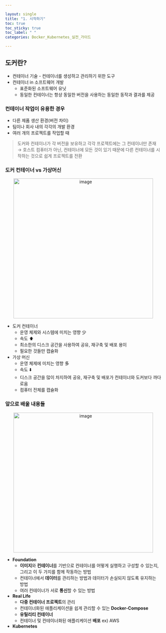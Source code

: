 ```yaml
---

layout: single
title: "1. 시작하기"
toc: true
toc_sticky: true
toc_label: " "
categories: Docker_Kubernetes_실전_가이드

---
```


## 도커란?

- 컨테이너 기술 - 컨테이너를 생성하고 관리하기 위한 도구
- 컨테이너 in 소프트웨어 개발
    - 표준화된 소프트웨어 유닛
    - 동일한 컨테이너는 항상 동일한 버전을 사용하는 동일한 동작과 결과를 제공

### 컨테이너 작업이 유용한 경우

- 다른 제품 생산 환경(버전 차이)
- 팀이나 회사 내의 각각의 개발 환경
- 여러 개의 프로젝트를 작업할 때

> 도커와 컨테이너가 각 버전을 보유하고 각각 프로젝트에는 그 컨테이너만 존재
→ 호스트 컴퓨터가 아닌, 컨테이너에 모든 것이 있기 때문에 다른 컨테이너를 시작하는 것으로 쉽게 프로젝트를 전환
> 

### 도커 컨테이너 vs 가상머신

<center><img width="450" alt="image" src="https://github.com/why-only-english/Programmers/assets/114092152/fe9be342-f467-4db0-b74a-a1981d33f373"></center>


- 도커 컨테이너
    - 운영 체제와 시스템에 미치는 영향 少
    - 속도 ⬆️
    - 최소한의 디스크 공간을 사용하여 공유, 재구축 및 배포 용이
    - 필요한 것들만 캡슐화
- 가상 머신
    - 운영 체제에 미치는 영향 多
    - 속도 ⬇️
    - 디스크 공간을 많이 차지하여 공유, 재구축 및 배포가 컨테이너와 도커보다 까다로움
    - 컴퓨터 전체를 캡슐화

### 앞으로 배울 내용들

<center><img width="450" alt="image" src="https://github.com/why-only-english/Programmers/assets/114092152/7e4c03fe-13ff-4f94-8c46-3e1718eb3256"></center>


- **Foundation**
    - **이미지**와 **컨테이너**를 기반으로 컨테이너를 어떻게 실행하고 구성할 수 있는지, 그리고 이 두 가지를 함께 작동하는 방법
    - 컨테이너에서 **데이터**를 관리하는 방법과 데이터가 손실되지 않도록 유지하는 방법
    - 여러 컨테이너가 서로 **통신**할 수 있는 방법
- **Real Life**
    - **다중 컨테이너 프로젝트**의 관리
    - 컨테이너화된 애플리케이션을 쉽게 관리할 수 있는 **Docker-Compose**
    - **유틸리티 컨테이너**
    - 컨테이너 및 컨테이너화된 애플리케이션 **배포** ex) AWS
- **Kubernetes**



